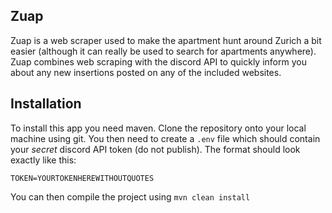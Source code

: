 ## Zuap

Zuap is a web scraper used to make the apartment hunt around Zurich a bit easier 
(although it can really be used to search for apartments anywhere). Zuap combines web scraping with the discord API to quickly inform
you about any new insertions posted on any of the included websites.

## Installation

To install this app you need maven. Clone the repository onto your local machine using git. You then need to create a `.env` file 
which should contain your _secret_ discord API token (do not publish). The format should look exactly like this:

    TOKEN=YOURTOKENHEREWITHOUTQUOTES

You can then compile the project using `mvn clean install`